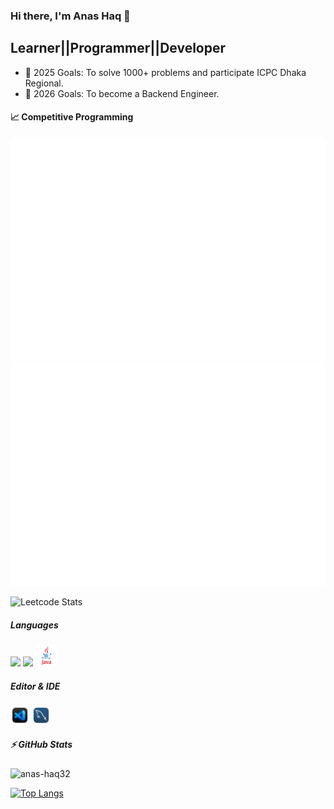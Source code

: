 ### Hi there, I'm Anas Haq 👋

## Learner||Programmer||Developer

- 🥅 2025 Goals: To solve 1000+ problems and participate ICPC Dhaka Regional.
- 🥅 2026 Goals: To become a Backend Engineer.


#### 📈 Competitive Programming
![](https://raw.githubusercontent.com/anas-haq32/oooooo/main/output/light_card.svg#gh-dark-mode-only)
![](https://raw.githubusercontent.com/anas-haq32/oooooo/main/output/light_card.svg)

<!-- <b>&#128200; Competitive Programming</b>
<br />
<p float="left">
    <img height="230px" src="https://raw.githubusercontent.com/anas-haq32/ct-stats/main/output/light_card.svg" alt="Statistics"/>
</p>
<br/>
<br/> -->


![Leetcode Stats](https://leetcard.jacoblin.cool/anas_haq?theme=dark)



##### Languages 
<img src="https://upload.wikimedia.org/wikipedia/commons/1/19/C_Logo.png" width="30"/></a>
<img src="https://upload.wikimedia.org/wikipedia/commons/1/18/ISO_C%2B%2B_Logo.svg" width="30"/></a>
<img src="src/java.png" width="35"/></a>


##### Editor & IDE
<img src="src/vs.png" width="30"/></a>
<img src="src/mysql_workbench_macos_bigsur_icon_189924.png" width="30"/></a>

##### :zap: GitHub Stats
<img src="https://github-readme-stats.vercel.app/api?username=anas-haq32&show_icons=true&count_private=true&theme=dark" alt="anas-haq32" />

[![Top Langs](https://github-readme-stats.vercel.app/api/top-langs/?username=anas-haq32)](https://github.com/anuraghazra/github-readme-stats)

